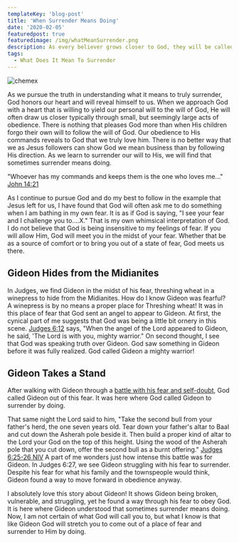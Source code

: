 ```yaml
---
templateKey: 'blog-post'
title: 'When Surrender Means Doing'
date: '2020-02-05'
featuredpost: true
featuredimage: /img/whatMeanSurrender.png
description: As every believer grows closer to God, they will be called to deeper levels of surrender. Here we talk about when surrender means Doing.
tags:
  - What Does It Mean To Surrender
---
```


![chemex](/img/whatMeanSurrender.png)

As we pursue the truth in understanding what it means to truly surrender, God honors our heart and will reveal himself to us. When we approach God with a heart that is willing to yield our personal will to the will of God, He will often draw us closer typically through small, but seemingly large acts of obedience. There is nothing that pleases God more than when His children forgo their own will to follow the will of God. Our obedience to His commands reveals to God that we truly love him. There is no better way that we as Jesus followers can show God we mean business than by following His direction. As we learn to surrender our will to His, we will find that sometimes surrender means doing.

"Whoever has my commands and keeps them is the one who loves me..." [John 14:21](https://www.bible.com/bible/111/jhn.14.21.niv)

As I continue to pursue God and do my best to follow in the example that Jesus left for us, I have found that God will often ask me to do something when I am bathing in my own fear. It is as if God is saying, "I see your fear and I challenge you to....X." That is my own whimsical interpretation of God. I do not believe that God is being insensitive to my feelings of fear. If you will allow Him, God will meet you in the midst of your fear. Whether that be as a source of comfort or to bring you out of a state of fear, God meets us there.

## Gideon Hides from the Midianites

In Judges, we find Gideon in the midst of his fear, threshing wheat in a winepress to hide from the Midianites. How do I know Gideon was fearful? A winepress is by no means a proper place for Threshing wheat! It was in this place of fear that God sent an angel to appear to Gideon. At first, the cynical part of me suggests that God was being a little bit ornery in this scene. [Judges 6:12](https://www.bible.com/bible/111/jdg.6.12.niv) says, "When the angel of the Lord appeared to Gideon, he said, 'The Lord is with you, mighty warrior." On second thought, I see that God was speaking truth over Gideon. God saw something in Gideon before it was fully realized. God called Gideon a mighty warrior!

## Gideon Takes a Stand

After walking with Gideon through a [battle with his fear and self-doubt](https://www.bible.com/bible/111/jdg.6.13-24.niv), God called Gideon out of this fear. It was here where God called Gideon to surrender by doing.

That same night the Lord said to him, "Take the second bull from your father's herd, the one seven years old. Tear down your father's altar to Baal and cut down the Asherah pole beside it. Then build a proper kind of altar to the Lord your God on the top of this height. Using the wood of the Asherah pole that you cut down, offer the second bull as a burnt offering." [Judges 6:25-26 NIV](https://www.bible.com/bible/111/jdg.6.27.niv)
A part of me wonders just how intense this battle was for Gideon. In Judges 6:27, we see Gideon struggling with his fear to surrender. Despite his fear for what his family and the townspeople would think, Gideon found a way to move forward in obedience anyway.

I absolutely love this story about Gideon! It shows Gideon being broken, vulnerable, and struggling, yet he found a way through his fear to obey God. It is here where Gideon understood that sometimes surrender means doing. Now, I am not certain of what God will call you to, but what I know is that like Gideon God will stretch you to come out of a place of fear and surrender to Him by doing.
